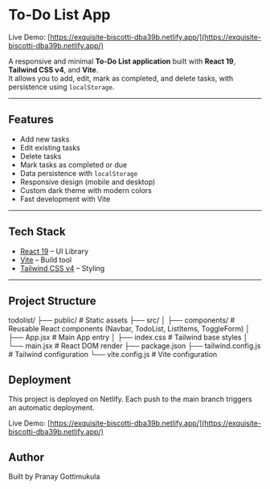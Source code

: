 # To-Do List App

Live Demo: [https://exquisite-biscotti-dba39b.netlify.app/](https://exquisite-biscotti-dba39b.netlify.app/)

A responsive and minimal **To-Do List application** built with **React 19**, **Tailwind CSS v4**, and **Vite**.  
It allows you to add, edit, mark as completed, and delete tasks, with persistence using `localStorage`.

---

## Features

- Add new tasks
- Edit existing tasks
- Delete tasks
- Mark tasks as completed or due
- Data persistence with `localStorage`
- Responsive design (mobile and desktop)
- Custom dark theme with modern colors
- Fast development with Vite

---

## Tech Stack

- [React 19](https://react.dev/) – UI Library  
- [Vite](https://vitejs.dev/) – Build tool  
- [Tailwind CSS v4](https://tailwindcss.com/) – Styling   

---

## Project Structure

todolist/
├── public/ # Static assets
   ├── src/
   │ ├── components/ # Reusable React components (Navbar, TodoList, ListItems, ToggleForm)
   │ ├── App.jsx # Main App entry
   │ ├── index.css # Tailwind base styles
   │ └── main.jsx # React DOM render
   ├── package.json
   ├── tailwind.config.js # Tailwind configuration
   └── vite.config.js # Vite configuration

## Deployment
This project is deployed on Netlify.
Each push to the main branch triggers an automatic deployment.

Live Demo: [https://exquisite-biscotti-dba39b.netlify.app/](https://exquisite-biscotti-dba39b.netlify.app/)

## Author
Built by Pranay Gottimukula
